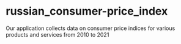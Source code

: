 # russian_consumer-price_index
Our application collects data on consumer price indices for various products and services from 2010 to 2021

